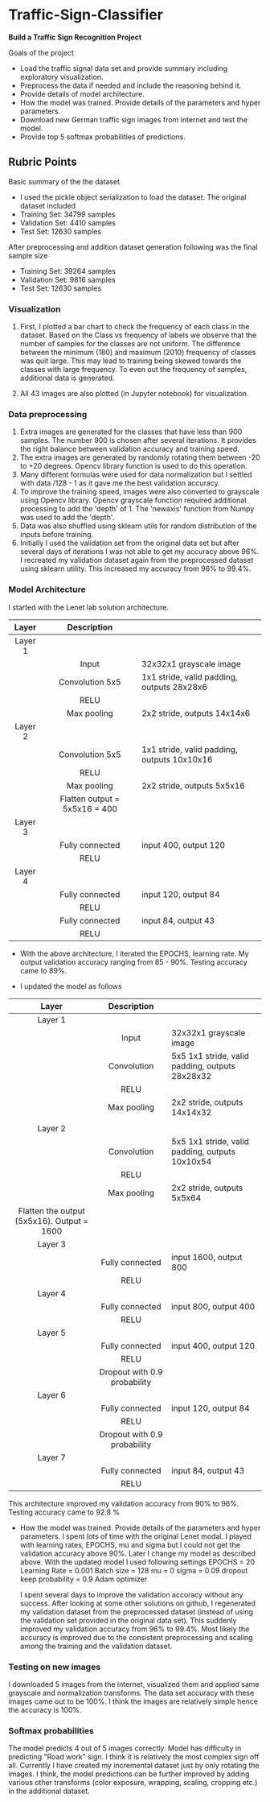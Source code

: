 
# Traffic-Sign-Classifier

**Build a Traffic Sign Recognition Project**

Goals of the project
* Load the traffic signal data set and provide summary including exploratory visualization. 
* Preprocess the data if needed and include the reasoning behind it. 
* Provide details of model architecture.
* How the model was trained. Provide details of the parameters and hyper parameters. 
* Download new German traffic sign images from internet and test the model. 
* Provide top 5 softmax probabilities of predictions. 

## Rubric Points

Basic summary of the the dataset

* I used the pickle object serialization to load the dataset.
The original dataset included
* Training Set:   34799 samples
* Validation Set: 4410 samples
* Test Set:       12630 samples

After preprocessing and addition dataset generation following was the final sample size
* Training Set:   39264 samples
* Validation Set:  9816  samples
* Test Set:       12630 samples


### Visualization 
  1. First, I plotted a bar chart to check the frequency of each class in the dataset. Based on the Class vs frequency of labels we observe that the number of samples for the classes are not uniform. The difference between the minimum (180) and maximum (2010) frequency of classes was quit large. This may lead to training being skewed towards the classes with large frequency. To even out the frequency of samples, additional data is generated.

 2. All 43 images are also plotted (in Jupyter notebook) for visualization. 

### Data preprocessing 

  1. Extra images are generated for the classes that have less than 900 samples. The number 900 is chosen after several iterations. It provides the right balance between validation accuracy and training speed. 
  2. The extra images are generated by randomly rotating them between -20 to +20 degrees. Opencv library function is used to do this operation. 
  3. Many different formulas were used for data normalization but I settled with  data /128 - 1 as it gave me the best validation  accuracy. 
  4. To improve the training speed, images were also converted to grayscale using Opencv library. Opencv grayscale function required additional processing to add the 'depth' of 1. The 'newaxis' function from Numpy was used to add the 'depth'.  
  5. Data was also shuffled using sklearn utils for random distribution of the inputs before training. 
  6. Initially I used the validation set from the original data set but after several days of iterations I was not able to get my accuracy above 96%.  I recreated my validation dataset again from the preprocessed dataset using sklearn utility. This increased my accuracy from 96% to 99.4%. 


### Model Architecture
 I started with the Lenet lab solution architecture.
  
| Layer         	     	|     Description	                       	|                      |
|:---------------------:|:---------------------------------------------:|:----------------|
|Layer 1                |                               |                 |
|       |Input         		| 32x32x1 grayscale image  |
|	 |Convolution 5x5     	| 1x1 stride, valid padding, outputs 28x28x6 |
| 	|RELU			|				 |					
| 	|Max pooling	      	| 2x2 stride,  outputs 14x14x6 	|
| Layer 2 |	| 	|
| 	  |Convolution 5x5	    | 1x1 stride, valid padding, outputs 10x10x16    |
|         |RELU			|	|		
|   | Max pooling	      | 2x2 stride,  outputs 5x5x16 				|
| | Flatten output = 5x5x16 = 400||					|						
| Layer 3 |||
| |Fully connected | input 400, output 120     |
| |RELU ||
| Layer 4||	|
|  | Fully connected		| input 120, output 84  |
| |RELU					|	|
| |Fully connected		| input 84, output 43  |
| |RELU|||  
     
     
* With the above architecture, I iterated the EPOCHS, learning rate. My output validation accuracy ranging from 85 - 90%.
       Testing accuracy came to 89%.

* I updated the model as follows

| Layer         		|     Description	        	|                 |
|:---------------------:|:---------------------------------------------:|:----------------|
| Layer 1     |||
| |        Input   |	32x32x1 grayscale image |
||	Convolution |    5x5	1x1 stride, valid padding, outputs 28x28x32 |
||	RELU |	
||	Max pooling |	2x2 stride, outputs 14x14x32 |
||||
|        Layer 2 |||
|	|Convolution	|5x5	1x1 stride, valid padding, outputs 10x10x54|
|	|RELU |||	
|	|Max pooling	|2x2 stride, outputs 5x5x64|
| Flatten the output (5x5x16). Output = 1600 |||
|       Layer 3 |||
||	Fully connected |input 1600, output 800|
||	RELU ||	    
|  Layer 4 |||
||	Fully connected |input 800, output 400|
||	RELU 	||
|    Layer 5 |||
||Fully connected |input 400, output 120|
| |	RELU 	||
||    Dropout with 0.9 probability||
|        Layer 6 |||
||	Fully connected | input 120, output 84|
||	RELU ||	
||     Dropout  with 0.9 probability ||  
|       Layer 7 |||
||	Fully connected | input 84, output 43|
||RELU ||

  This architecture improved my validation accuracy from 90% to 96%.
  Testing accuracy came to 92.8 % 

- How the model was trained. Provide details of the parameters and hyper parameters. 
  I spent lots of time with the original Lenet modal. I played with learning rates, EPOCHS, mu and sigma but I could not get the validation accuracy above 90%. 
  Later I change my model as described above. With the updated model I used following settings
  EPOCHS = 20
  Learning Rate = 0.001
  Batch size = 128
  mu = 0
  sigma = 0.09
  dropout keep probability = 0.9
  Adam optimizer

  I spent several days to improve the validation accuracy without any success. After looking at some other solutions on github, I regenerated my validation dataset from the preprocessed dataset (instead of using the validation set provided in the original data set). This suddenly improved my validation accuracy from 96% to 99.4%. Most likely the accuracy is improved due to the consistent preprocessing and scaling among the training and the validation dataset. 



### Testing on new images

 I downloaded 5 images from the internet, visualized them and applied same grayscale and normalization transforms. 
 The data set accuracy with these images came out to be 100%. I think the images are relatively simple hence the accuracy is 100%. 

### Softmax probabilities

The model predicts 4 out of 5 images correctly. Model has difficulty in predicting "Road work" sign. I think it is relatively the most complex sign off all. Currently I have created my incremental dataset just by only rotating the images. I think, the model predictions can be further improved by adding various other transforms (color exposure, wrapping, scaling, cropping etc.) in the additional dataset.

 

  




  


  




  


  
